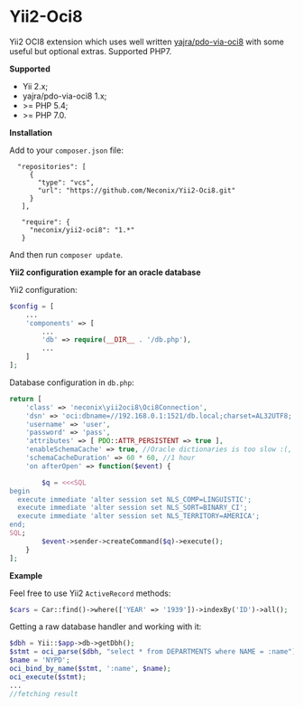 # Yii2-Oci8
Yii2 OCI8 extension which uses well written [yajra/pdo-via-oci8](https://github.com/yajra/pdo-via-oci8) 
with some useful but optional extras. Supported PHP7.

**Supported**
- Yii 2.x;
- yajra/pdo-via-oci8 1.x;
- \>= PHP 5.4;
- \>= PHP 7.0.

**Installation**

Add to your `composer.json` file:

```
  "repositories": [
     {
       "type": "vcs",
       "url": "https://github.com/Neconix/Yii2-Oci8.git"
     }
   ],
   
   "require": {
     "neconix/yii2-oci8": "1.*"
   }
```

And then run `composer update`.

**Yii2 configuration example for an oracle database**

Yii2 configuration:

```php
$config = [
    ...
    'components' => [
        ...
        'db' => require(__DIR__ . '/db.php'),
        ...
    ]
];
```

Database configuration in `db.php`:

```php
return [
    'class' => 'neconix\yii2oci8\Oci8Connection',
    'dsn' => 'oci:dbname=//192.168.0.1:1521/db.local;charset=AL32UTF8;',
    'username' => 'user',
    'password' => 'pass',
    'attributes' => [ PDO::ATTR_PERSISTENT => true ],
    'enableSchemaCache' => true, //Oracle dictionaries is too slow :(, enable caching
    'schemaCacheDuration' => 60 * 60, //1 hour
    'on afterOpen' => function($event) {

        $q = <<<SQL
begin
  execute immediate 'alter session set NLS_COMP=LINGUISTIC';
  execute immediate 'alter session set NLS_SORT=BINARY_CI';
  execute immediate 'alter session set NLS_TERRITORY=AMERICA';
end;
SQL;
        $event->sender->createCommand($q)->execute();
    }
];
```

**Example**

Feel free to use Yii2 `ActiveRecord` methods:

```php
$cars = Car::find()->where(['YEAR' => '1939'])->indexBy('ID')->all();
```

Getting a raw database handler and working with it:

```php
$dbh = Yii::$app->db->getDbh();
$stmt = oci_parse($dbh, "select * from DEPARTMENTS where NAME = :name");
$name = 'NYPD';
oci_bind_by_name($stmt, ':name', $name);
oci_execute($stmt);
...
//fetching result
```

